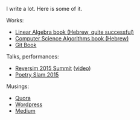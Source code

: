 I write a lot. Here is some of it.


Works:

* [Linear Algebra book (Hebrew, quite successful)](https://sites.google.com/site/linearit1hujibook/)
* [Computer Science Algorithms book (Hebrew)](https://sites.google.com/site/linearit1hujibook/see-also)
* [Git Book](https://sellarafaeli.wordpress.com/2014/03/23/git-sandbox-book/)

Talks, performances:

* [Reversim 2015 Summit](http://www.reversim.com/2015/04/summit-2015-batyam-simple-stronger.html) ([video](https://www.youtube.com/watch?v=AzM1U8NmGV0))
* [Poetry Slam 2015](https://www.facebook.com/TheStageSlamSeries/videos/940505449354788/)

Musings:

* [Quora](https://www.quora.com/profile/Sella-Rafaeli/answers)
* [Wordpress](https://sellarafaeli.wordpress.com/) 
* [Medium](https://medium.com/@sellarafaeli)

